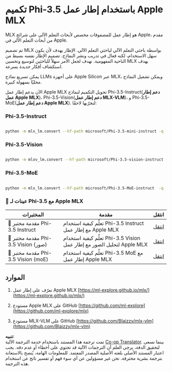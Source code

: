 <!--
CO_OP_TRANSLATOR_METADATA:
{
  "original_hash": "ec5e22bbded16acb7bdb9fa568ab5781",
  "translation_date": "2025-05-07T10:46:35+00:00",
  "source_file": "md/01.Introduction/04/UsingAppleMLXQuantifyingPhi.md",
  "language_code": "ar"
}
-->
# **تكميم Phi-3.5 باستخدام إطار عمل Apple MLX**

MLX هو إطار عمل للمصفوفات مخصص لأبحاث التعلم الآلي على شرائح Apple، مقدم من أبحاث التعلم الآلي في Apple.

تم تصميم MLX بواسطة باحثي التعلم الآلي لباحثي التعلم الآلي. الإطار يهدف لأن يكون سهل الاستخدام، لكنه فعال في تدريب ونشر النماذج. تصميم الإطار نفسه بسيط من الناحية المفهومية. نهدف لجعل الأمر سهلاً للباحثين لتوسيع وتحسين MLX بهدف استكشاف أفكار جديدة بسرعة.

يمكن تسريع نماذج LLMs على أجهزة Apple Silicon عبر MLX، ويمكن تشغيل النماذج محليًا بسهولة كبيرة.

الآن يدعم إطار عمل Apple MLX تحويل التكميم لنماذج Phi-3.5-Instruct(**دعم إطار عمل Apple MLX**)، Phi-3.5-Vision(**دعم إطار عمل MLX-VLM**)، و Phi-3.5-MoE(**دعم إطار عمل Apple MLX**). لنجرّبها لاحقًا:

### **Phi-3.5-Instruct**

```bash

python -m mlx_lm.convert --hf-path microsoft/Phi-3.5-mini-instruct -q

```

### **Phi-3.5-Vision**

```bash

python -m mlxv_lm.convert --hf-path microsoft/Phi-3.5-vision-instruct -q

```

### **Phi-3.5-MoE**

```bash

python -m mlx_lm.convert --hf-path microsoft/Phi-3.5-MoE-instruct  -q

```

### **🤖 عينات لـ Phi-3.5 مع Apple MLX**

| المختبرات    | مقدمة | انتقل |
| -------- | ------- |  ------- |
| 🚀 مقدمة مختبر Phi-3.5 Instruct  | تعلّم كيفية استخدام Phi-3.5 Instruct مع إطار عمل Apple MLX   |  [انتقل](../../../../../code/09.UpdateSamples/Aug/mlx-phi35-instruct.ipynb)    |
| 🚀 مقدمة مختبر Phi-3.5 Vision (صور) | تعلّم كيفية استخدام Phi-3.5 Vision لتحليل الصور مع إطار عمل Apple MLX     |  [انتقل](../../../../../code/09.UpdateSamples/Aug/mlx-phi35-vision.ipynb)    |
| 🚀 مقدمة مختبر Phi-3.5 Vision (moE)   | تعلّم كيفية استخدام Phi-3.5 MoE مع إطار عمل Apple MLX  |  [انتقل](../../../../../code/09.UpdateSamples/Aug/mlx-phi35-moe.ipynb)    |

## **الموارد**

1. تعرّف على إطار عمل Apple MLX [https://ml-explore.github.io/mlx/](https://ml-explore.github.io/mlx/)

2. مستودع Apple MLX على GitHub [https://github.com/ml-explore](https://github.com/ml-explore/mlx)

3. مستودع MLX-VLM على GitHub [https://github.com/Blaizzy/mlx-vlm](https://github.com/Blaizzy/mlx-vlm)

**تنبيه**:  
تمت ترجمة هذا المستند باستخدام خدمة الترجمة الآلية [Co-op Translator](https://github.com/Azure/co-op-translator). بينما نسعى لتحقيق الدقة، يرجى العلم أن الترجمات الآلية قد تحتوي على أخطاء أو عدم دقة. يجب اعتبار المستند الأصلي بلغته الأصلية المصدر المعتمد. للمعلومات الهامة، يُنصح بالاستعانة بترجمة بشرية محترفة. نحن غير مسؤولين عن أي سوء فهم أو تفسير ناتج عن استخدام هذه الترجمة.